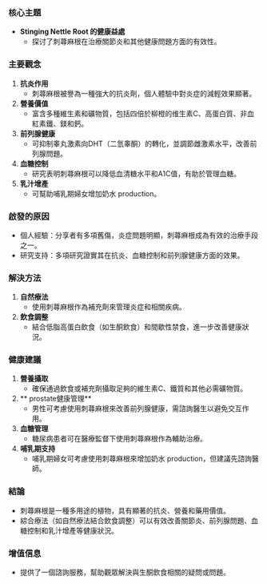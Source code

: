 ### 核心主題
- **Stinging Nettle Root 的健康益處**  
  - 探讨了刺蕁麻根在治療關節炎和其他健康問題方面的有效性。

### 主要觀念
1. **抗炎作用**  
   - 刺蕁麻根被譽為一種強大的抗炎劑，個人體驗中對炎症的減輕效果顯著。
2. **營養價值**  
   - 富含多種維生素和礦物質，包括四倍於柳橙的维生素C、高蛋白質、非血紅素鐵、鎂和鈣。
3. **前列腺健康**  
   - 可抑制睾丸激素向DHT（二氫睾酮）的轉化，並調節雌激素水平，改善前列腺問題。
4. **血糖控制**  
   - 研究表明刺蕁麻根可以降低血清糖水平和A1C值，有助於管理血糖。
5. **乳汁增產**  
   - 可幫助哺乳期婦女增加奶水 production。

### 啟發的原因
- 個人經驗：分享者有多項舊傷，炎症問題明顯，刺蕁麻根成為有效的治療手段之一。
- 研究支持：多項研究證實其在抗炎、血糖控制和前列腺健康方面的效果。

### 解決方法
1. **自然療法**  
   - 使用刺蕁麻根作為補充劑來管理炎症和相關疾病。
2. **飲食調整**  
   - 結合低脂高蛋白飲食（如生酮飲食）和間歇性禁食，進一步改善健康狀況。

### 健康建議
1. **營養攝取**  
   - 確保通過飲食或補充劑攝取足夠的維生素C、鐵質和其他必需礦物質。
2. ** prostate健康管理**  
   - 男性可考慮使用刺蕁麻根來改善前列腺健康，需諮詢醫生以避免交互作用。
3. **血糖管理**  
   - 糖尿病患者可在醫療監督下使用刺蕁麻根作為輔助治療。
4. **哺乳期支持**  
   - 哺乳期婦女可考慮使用刺蕁麻根來增加奶水 production，但建議先諮詢醫師。

### 結論
- 刺蕁麻根是一種多用途的植物，具有顯著的抗炎、營養和藥用價值。
- 綜合療法（如自然療法結合飲食調整）可以有效改善關節炎、前列腺問題、血糖控制和乳汁增產等健康狀況。

### 增值信息
- 提供了一個諮詢服務，幫助觀眾解決與生酮飲食相關的疑問或問題。
